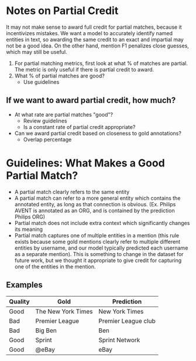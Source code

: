 # Notes on Partial Credit

It may not make sense to award full credit for partial matches, because it incentivizes mistakes. We want a model to accurately identify named entities in text, so awarding the same credit to an exact and impartial may not be a good idea. On the other hand, mention F1 penalizes close guesses, which may still be useful.

1. For partial matching metrics, first look at what % of matches are partial. The metric is only useful if there is partial credit to award.
2. What % of partial matches are good?
    - Use guidelines

## If we want to award partial credit, how much?
- At what rate are partial matches "good"?
    - Review guidelines
    - Is a constant rate of partial credit appropriate?
- Can we award partial credit based on closeness to gold annotations?
    - Overlap percentage

# Guidelines: What Makes a Good Partial Match?
* A partial match clearly refers to the same entity
* A partial match can refer to a more general entity which contains the annotated entity, as long as that connection is obvious. (Ex. Philips AVENT is annotated as an ORG, and is contained by the prediction Philips ORG)
* Partial match does not include extra context which significantly changes its meaning
* Partial match captures one of multiple entities in a mention (this rule exists because some gold mentions clearly refer to multiple different entities by username, and our model typically predicted each username as a separate mention). This is something to change in the dataset for future work, but we thought it appropriate to give credit for capturing one of the entities in the mention.

## Examples
| Quality | Gold             | Prediction         |
|---------|------------------|--------------------|
| Good    | The New York Times | New York Times     |
| Bad     | Premier League   | Premier League club |
| Bad     | Big Ben   | Ben |
| Good    | Sprint           | Sprint Network     |
| Good    | @eBay            | eBay               |
